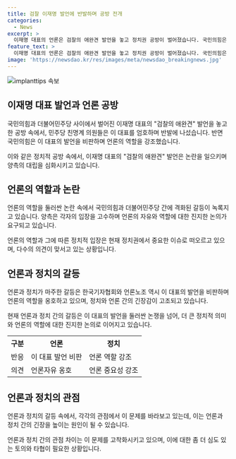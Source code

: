 ```yaml
---
title: 검찰 이재명 발언에 반발하며 공방 전개
categories:
  - News
excerpt: >
  이재명 대표의 언론은 검찰의 애완견 발언을 놓고 정치권 공방이 벌어졌습니다. 국민의힘은 이 발언을 비판하고, 민주당 친명계 의원들은 옹호했습니다. 언론인들은 애완견 비유에 분노했고, 이에 대한 지지 의견도 나왔습니다. 이에 대해 여당과 개혁신당은 애완견 행태로 비판했고, 한국기자협회와 언론노조 역시 이 발언을 망발로 비판했습니다.
feature_text: >
  이재명 대표의 언론은 검찰의 애완견 발언을 놓고 정치권 공방이 벌어졌습니다. 국민의힘은 이 발언을 비판하고, 민주당 친명계 의원들은 옹호했습니다. 언론인들은 애완견 비유에 분노했고, 이에 대한 지지 의견도 나왔습니다. 이에 대해 여당과 개혁신당은 애완견 행태로 비판했고, 한국기자협회와 언론노조 역시 이 발언을 망발로 비판했습니다.
image: 'https://newsdao.kr/res/images/meta/newsdao_breakingnews.jpg'
---
```


<p><img src="https://newsdao.kr/res/images/meta/newsdao_breakingnews.jpg" alt="implanttips 속보" /></p>

<h2 data-ke-size="size26">이재명 대표 발언과 언론 공방</h2>

<p>국민의힘과 더불어민주당 사이에서 벌어진 이재명 대표의 "검찰의 애완견" 발언을 놓고한 공방 속에서, 민주당 친명계 의원들은 이 대표를 엄호하며 반발에 나섰습니다. 반면 국민의힘은 이 대표의 발언을 비판하며 언론의 역할을 강조했습니다.</p>

<p data-ke-size="size16">이와 같은 정치적 공방 속에서, 이재명 대표의 "검찰의 애완견" 발언은 논란을 일으키며 양측의 대립을 심화시키고 있습니다.</p>

<h2 data-ke-size="size26">언론의 역할과 논란</h2>

<p>언론의 역할을 둘러싼 논란 속에서 국민의힘과 더불어민주당 간에 격화된 갈등이 녹록지고 있습니다. 양측은 각자의 입장을 고수하며 언론의 자유와 역할에 대한 진지한 논의가 요구되고 있습니다.</p>

<p data-ke-size="size16">언론의 역할과 그에 따른 정치적 입장은 현재 정치권에서 중요한 이슈로 떠오르고 있으며, 다수의 의견이 맞서고 있는 상황입니다.</p>

<h2 data-ke-size="size26">언론과 정치의 갈등</h2>

<p>언론과 정치가 마주한 갈등은 한국기자협회와 언론노조 역시 이 대표의 발언을 비판하며 언론의 역할을 옹호하고 있으며, 정치와 언론 간의 긴장감이 고조되고 있습니다.</p>

<p data-ke-size="size16">현재 언론과 정치 간의 갈등은 이 대표의 발언을 둘러싼 논쟁을 넘어, 더 큰 정치적 의미와 언론의 역할에 대한 진지한 논의로 이어지고 있습니다.</p>

<table>
  <tr>
    <th>구분</th>
    <th>언론</th>
    <th>정치</th>
  </tr>
  <tr>
    <td>반응</td>
    <td>이 대표 발언 비판</td>
    <td>언론 역할 강조</td>
  </tr>
  <tr>
    <td>의견</td>
    <td>언론자유 옹호</td>
    <td>언론 중요성 강조</td>
  </tr>
</table>

<h2 data-ke-size="size26">언론과 정치의 관점</h2>

<p>언론과 정치의 갈등 속에서, 각각의 관점에서 이 문제를 바라보고 있는데, 이는 언론과 정치 간의 긴장을 높이는 원인이 될 수 있습니다.</p>

<p data-ke-size="size16">언론과 정치 간의 관점 차이는 이 문제를 고착화시키고 있으며, 이에 대한 좀 더 심도 있는 토의와 타협이 필요한 상황입니다.</p>

